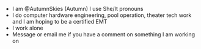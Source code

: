 - I am @AutumnSkies (Autumn) I use She/It pronouns
- I do computer hardware engineering, pool operation, theater tech work and I am hoping to be a certified EMT
- I work alone
- Message or email me if you have a comment on something I am working on

<!---
AutumnSkies/AutumnSkies is a ✨ special ✨ repository because its `README.md` (this file) appears on your GitHub profile.
You can click the Preview link to take a look at your changes.
--->
